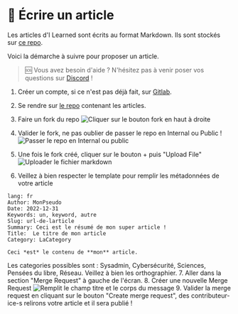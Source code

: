 # 📰 Écrire un article

Les articles d'I Learned sont écrits au format Markdown. Ils sont stockés sur [ce repo](https://gitlab.ilearned.eu/i-learned/blog/content-fr).

Voici la démarche à suivre pour proposer un article.

> 🆘 Vous avez besoin d'aide ? N'hésitez pas à venir poser vos questions sur [Discord](https://discord.ilearned.eu) !

1. Créer un compte, si ce n'est pas déjà fait, sur [Gitlab](https://gitlab.ilearned.eu).
2. Se rendre sur [le repo](https://gitlab.ilearned.eu/i-learned/blog/content-fr) contenant les articles.
3. Faire un fork du repo
  ![Cliquer sur le bouton fork en haut à droite](/img/fork.png)

4. Valider le fork, ne pas oublier de passer le repo en Internal ou Public !
  ![Passer le repo en Internal ou public](/img/fork_2.png)
5. Une fois le fork créé, cliquer sur le bouton + puis "Upload File"
  ![Uploader le fichier markdown](/img/upload.png)
6. Veillez à bien respecter le template pour remplir les métadonnées de votre article
  ```
  lang: fr
  Author: MonPseudo
  Date: 2022-12-31
  Keywords: un, keyword, autre
  Slug: url-de-larticle
  Summary: Ceci est le résumé de mon super article !
  Title:  Le titre de mon article
  Category: LaCategory

  Ceci *est* le contenu de **mon** article.
  ```
  Les categories possibles sont : Sysadmin, Cybersécurité, Sciences, Pensées du libre, Réseau. Veillez à bien les orthographier.
7. Aller dans la section "Merge Request" à gauche de l'écran.
8. Créer une nouvelle Merge Request
  ![Remplit le champ titre et le corps du message](/img/pr_form.png)
9. Valider la merge request en cliquant sur le bouton "Create merge request", des contributeur-ice-s relirons votre article et il sera publié !

